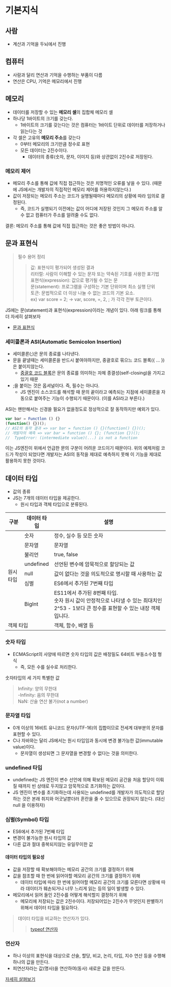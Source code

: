 # 기본지식

## 사람

- 계산과 기억을 두뇌에서 진행

## 컴퓨터

- 사람과 달리 연산과 기억을 수행하는 부품이 다름
- 연산은 CPU, 기억은 메모리에서 진행

## 메모리

- 데이터를 저장할 수 있는 **메모리 셀**의 집합체
메모리 셀
- 하나당 1바이트의 크기를 갖는다.
  - 1바이트의 크기를 갖는다는 것은 컴퓨터는 1바이트 단위로 데이터를 저장하거나 읽는다는 것
- 각 셀은 고유의 **메모리 주소**를 갖는다
  - 0부터 메모리의 크기만큼 정수로 표현
  - 모든 데이터는 2진수이다.
    - 데이터의 종류(숫자, 문자, 이미지 등)와 상관없이 2진수로 저장된다.

### 메모리 제어

- 메모리 주소를 통해 값에 직접 접근하는 것은 치명적인 오류를 낳을 수 있다. (때문에 JS에서는 개발자의 직접적인 메모리 제어를 허용하지않는다.)
- 값이 저장되는 메모리 주소는 코드가 실행될때마다 메모리의 상황에 따라 임의로 결정된다.
  - 즉, 코드가 실행되기 이전에는 값이 어디에 저장된 것인지 그 메모리 주소를 알 수 없고 컴퓨터가 주소를 알려줄 수도 없다.

결론: 메모리 주소를 통해 값에 직접 접근하는 것은 좋은 방법이 아니다.

## 문과 표현식

> 필수 용어 정리
>> 값: 표현식이 평가되어 생성된 결과  
>> 리터럴: 사람이 이해할 수 있는 문자 또는 약속된 기호를 사용한 표기법  
>> 표현식(expression): 값으로 평가될 수 있는 문  
>> 문(statement): 프로그램을 구성하는 기본 단위이며 최소 실행 단위  
>> 토큰: 문법적으로 더 이상 나눌 수 없는 코드의 기본 요소.  
ex) var score = 2; -> var, score, =, 2, ; 가 각각 전부 토큰이다.

JS에는 문(statement)과 표현식(expression)이라는 개념이 있다.
아래 링크를 통해 더 자세히 살펴보자

- [문과 표현식](./%EB%AC%B8%EA%B3%BC%20%ED%91%9C%ED%98%84%EC%8B%9D.md)

### 세미콜론과 ASI(Automatic Semicolon Insertion)

- 세미콜론(;)은 문의 종료를 나타낸다.
- 문을 끝낼때는 세미콜론을 반드시 붙여야하지만, 중괄호로 묶으느 코드 블록({ ... })은 붙이지않는다.
  - [중괄호 코드 블록](./%EB%AC%B8%EA%B3%BC%20%ED%91%9C%ED%98%84%EC%8B%9D.md#블록문)은 문의 종료를 의미하는 자체 종결성(self-closing)을 가지고 있기 때문
- ;을 붙이는 것은 옵셔널이다. 즉, 필수는 아니다.
  - JS 엔진이 소스코드를 해석할 때 문의 끝이라고 예측되는 지점에 세미콜론을 자동으로 붙여주는 기능이 수행되기 때문이다. (이를 ASI라고 부른다.)

ASI는 왠만해서는 신경쓸 필요가 없을정도로 정상적으로 잘 동작하지만 예외가 있다.

```js
var bar = Functlon () {}
(function() {})();
// ASI의 동작 결과 => var bar = function () {}(function() {})();
// 개발자의 예측 => var bar = function () {}; (function {})();
//  TypeError: (intermediate value)(...) is not a function
```

이는 JS엔진이 위에서 언급한 문의 구분이 어려운 코드이기 때문이다. 위의 예제처럼 코드가 작성이 되었다면 개발자는 ASI의 동작을 제대로 예측하지 못해 이 기능을 제대로 활용하지 못한 것이다.

## 데이터 타입

- 값의 종류
- JS는 7개의 데이터 타입을 제공한다.
  - 원시 타입과 객체 타입으로 분류된다.

<table>
  <thead>
    <tr>
      <th>구분</th>
      <th>데이터 타입</th>
      <th>설명</th>
    </tr>
  </thead>
  <tbody>
      <tr>
        <td rowspan=7>원시 타입</td>
        <td>숫자</td>
        <td>정수, 실수 등 모든 숫자</td>
      </tr>
      <tr>
        <td>문자열</td>
        <td>문자열</td>
      </tr>
      <tr>
        <td>불리언</td>
        <td>true, false</td>
      </tr>
      <tr>
        <td>undefined</td>
        <td>선언된 변수에 암묵적으로 할당되는 값</td>
      </tr>
      <tr>
        <td>null</td>
        <td>값이 없다는 것을 의도적으로 명시할 때 사용하는 값</td>
      </tr>
      <tr>
        <td>심벌</td>
        <td>ES6에서 추가된 7번째 타입</td>
      </tr>
      <tr>
        <td>BigInt</td>
        <td>
          ES11에서 추가된 8번째 타입.
          <br/>숫자 원시 값이 안정적으로 나타낼 수 있는 최대치인 2^53 - 1보다 큰 정수를 표현할 수 있는 내장 객체입니다.
        </td>
      </tr>
      <tr>
        <td colspan=2>객체 타입</td>
        <td>객체, 함수, 배열 등</td>
      </tr>
  </tbody>
</table>

### 숫자 타입

- ECMAScript의 사양에 따르면 숫자 타입의 값은 배정밀도 64비트 부동소수점 형식
  - 즉, 모든 수를 실수로 처리한다.

숫자타입의 세 가지 특별한 값
> Infinity: 양의 무한대  
> -Infinity: 음의 무한대  
> NaN: 산술 연산 불가(not a number)

### 문자열 타입

- 0개 이상의 16비트 유니코드 문자(UTF-16)의 집합이므로 전세계 대부분의 문자를 표현할 수 있다.
- C나 자바와는 달리 JS에서는 원시 타입임과 동시에 변경 불가능한 값(immutable value)이다.
  - 문자열이 생성되면 그 문자열을 변경할 수 없다는 것을 의미한다.

### undefined 타입

- undefined는 JS 엔진이 변수 선언에 의해 확보된 메모리 공간을 처음 할당이 이뤄질 때까지 빈 상태로 두지않고 암묵적으로 초기화하는 값이다.
- JS 엔진이 변수를 초기화하는데 사용되는 undefined를 개발자가 의도적으로 할당하는 것은 본래 취지와 어긋날뿐더러 혼란을 줄 수 있으므로 권장되지 않는다. (대신 null 을 이용하자)

### 심벌(Symbol) 타입

- ES6에서 추가된 7번째 타입
- 변경이 불가능한 원시 타입의 값
- 다른 값과 절대 중복되지않는 유일무이한 값

#### 데이터 타입의 필요성

- 값을 저장할 때 확보해야하는 메모리 공간의 크기를 결정하기 위해
- 값을 참조할 때 한 번에 읽어야할 메모리 공간의 크기를 결정하기 위해
  - 데이터 타입에 따라 한 번에 읽어야할 메모리 공간의 크기를 모른다면 상황에 따라 데이터가 훼손되거나 너무 느리게 읽는 등의 일이 발생할 수 있다.
- 메모리에서 읽어 들인 2진수를 어떻게 해석할지 결정하기 위해
  - 메모리에 저장되는 값은 2진수이다. 저장되어있는 2진수가 무엇인지 판별하기 위해서 데이터 타입을 필요하다.

> 데이터 타입을 비교하는 연산자가 있다.
>> [typeof 연산자](./연산자.md#typeof-연산자)

### 연산자

- 하나 이상의 표현식을 대상으로 산술, 할당, 비교, 논리, 타입, 지수 연산 등을 수행해 하나의 값을 만든다.
- 피연산자라는 값(명사)을 연산하여(동사) 새로운 값을 만든다.

[자세히 살펴보기](./연산자.md)
